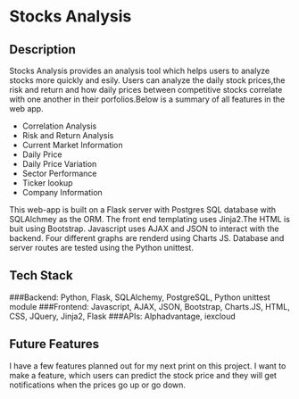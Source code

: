 # Stocks Analysis 

## Description
Stocks Analysis provides an analysis tool which helps users to analyze stocks more quickly and esily. Users can analyze the daily stock prices,the risk and return and how daily prices between competitive stocks correlate with one another in their porfolios.Below is a summary of all features in the web app. 

- Correlation Analysis 
- Risk and Return Analysis 
- Current Market Information
- Daily Price
- Daily Price Variation
- Sector Performance
- Ticker lookup
- Company Information 

This web-app is built on a Flask server with Postgres SQL database with SQLAlchmey as the ORM. The front end templating uses Jinja2.The HTML is buit using Bootstrap. Javascript uses AJAX and JSON to interact with the backend. Four different graphs are renderd using Charts JS. Database and server routes are tested using the Python unittest. 

## Tech Stack 

###Backend: Python, Flask, SQLAlchemy, PostgreSQL, Python unittest module 
###Frontend: Javascript, AJAX, JSON, Bootstrap, Charts.JS, HTML, CSS, JQuery, Jinja2, Flask 
###APIs: Alphadvantage, iexcloud 

## Future Features

I have a few features planned out for my next print on this project. I want to make a feature, which users can predict the stock price and they will get notifications when the prices go up or go down. 
